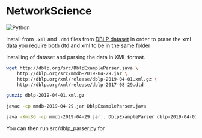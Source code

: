 # NetworkScience

![Python](https://img.shields.io/badge/Python-3.6.5-brightgreen.svgi)

install from `.xml` and `.dtd` files from  [DBLP dataset](https://dblp.uni-trier.de/xml/)
in order to prase the xml data you require both dtd and xml to be in the same folder


installing of dataset and parsing the data in XML format.
```bash
wget http://dblp.org/src/DblpExampleParser.java \
	http://dblp.org/src/mmdb-2019-04-29.jar \
	http://dblp.org/xml/release/dblp-2019-04-01.xml.gz \
	http://dblp.org/xml/release/dblp-2017-08-29.dtd

gunzip dblp-2019-04-01.xml.gz

javac -cp mmdb-2019-04-29.jar DblpExampleParser.java

java -Xmx8G -cp mmdb-2019-04-29.jar:. DblpExampleParser dblp-2019-04-01.xml dblp-2017-08-29.dtd
```

You can then run src/dblp_parser.py for 
